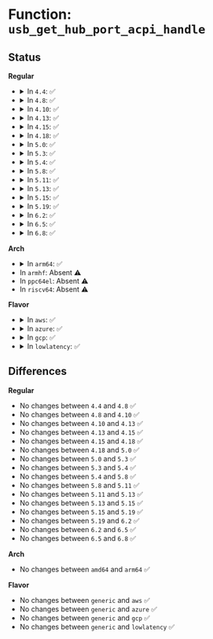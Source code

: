 # Function: <code>usb_get_hub_port_acpi_handle</code>

## Status
<b>Regular</b>
<ul>
<li>
<details>
<summary>In <code>4.4</code>: ✅</summary>

```c
acpi_handle usb_get_hub_port_acpi_handle(struct usb_device *hdev, int port1);
```

**Collision:** Unique Global

**Inline:** No

**Transformation:** False

**Instances:**

```
In drivers/usb/core/hub.c (ffffffff8160bf90)
Location: drivers/usb/core/hub.c:5775
Inline: False
Direct callers:
  - drivers/usb/core/usb-acpi.c:usb_acpi_power_manageable
  - drivers/usb/core/usb-acpi.c:usb_acpi_set_power_state
```
**Symbols:**

```
ffffffff8160bf90-ffffffff8160bff9: usb_get_hub_port_acpi_handle (STB_GLOBAL)
```
</details>
</li>
<li>
<details>
<summary>In <code>4.8</code>: ✅</summary>

```c
acpi_handle usb_get_hub_port_acpi_handle(struct usb_device *hdev, int port1);
```

**Collision:** Unique Global

**Inline:** No

**Transformation:** False

**Instances:**

```
In drivers/usb/core/hub.c (ffffffff8166bb40)
Location: drivers/usb/core/hub.c:5791
Inline: False
Direct callers:
  - drivers/usb/core/usb-acpi.c:usb_acpi_set_power_state
  - drivers/usb/core/usb-acpi.c:usb_acpi_power_manageable
```
**Symbols:**

```
ffffffff8166bb40-ffffffff8166bbb2: usb_get_hub_port_acpi_handle (STB_GLOBAL)
```
</details>
</li>
<li>
<details>
<summary>In <code>4.10</code>: ✅</summary>

```c
acpi_handle usb_get_hub_port_acpi_handle(struct usb_device *hdev, int port1);
```

**Collision:** Unique Global

**Inline:** No

**Transformation:** False

**Instances:**

```
In drivers/usb/core/hub.c (ffffffff81699840)
Location: drivers/usb/core/hub.c:5767
Inline: False
Direct callers:
  - drivers/usb/core/usb-acpi.c:usb_acpi_set_power_state
  - drivers/usb/core/usb-acpi.c:usb_acpi_power_manageable
```
**Symbols:**

```
ffffffff81699840-ffffffff816998b2: usb_get_hub_port_acpi_handle (STB_GLOBAL)
```
</details>
</li>
<li>
<details>
<summary>In <code>4.13</code>: ✅</summary>

```c
acpi_handle usb_get_hub_port_acpi_handle(struct usb_device *hdev, int port1);
```

**Collision:** Unique Global

**Inline:** No

**Transformation:** False

**Instances:**

```
In drivers/usb/core/hub.c (ffffffff816aeb80)
Location: drivers/usb/core/hub.c:5788
Inline: False
Direct callers:
  - drivers/usb/core/usb-acpi.c:usb_acpi_set_power_state
  - drivers/usb/core/usb-acpi.c:usb_acpi_power_manageable
```
**Symbols:**

```
ffffffff816aeb80-ffffffff816aebef: usb_get_hub_port_acpi_handle (STB_GLOBAL)
```
</details>
</li>
<li>
<details>
<summary>In <code>4.15</code>: ✅</summary>

```c
acpi_handle usb_get_hub_port_acpi_handle(struct usb_device *hdev, int port1);
```

**Collision:** Unique Global

**Inline:** No

**Transformation:** False

**Instances:**

```
In drivers/usb/core/hub.c (ffffffff8171a170)
Location: drivers/usb/core/hub.c:5826
Inline: False
Direct callers:
  - drivers/usb/core/usb-acpi.c:usb_acpi_set_power_state
  - drivers/usb/core/usb-acpi.c:usb_acpi_power_manageable
```
**Symbols:**

```
ffffffff8171a170-ffffffff8171a1df: usb_get_hub_port_acpi_handle (STB_GLOBAL)
```
</details>
</li>
<li>
<details>
<summary>In <code>4.18</code>: ✅</summary>

```c
acpi_handle usb_get_hub_port_acpi_handle(struct usb_device *hdev, int port1);
```

**Collision:** Unique Global

**Inline:** No

**Transformation:** False

**Instances:**

```
In drivers/usb/core/hub.c (ffffffff81758f10)
Location: drivers/usb/core/hub.c:5891
Inline: False
Direct callers:
  - drivers/usb/core/usb-acpi.c:usb_acpi_set_power_state
  - drivers/usb/core/usb-acpi.c:usb_acpi_power_manageable
```
**Symbols:**

```
ffffffff81758f10-ffffffff81758f7f: usb_get_hub_port_acpi_handle (STB_GLOBAL)
```
</details>
</li>
<li>
<details>
<summary>In <code>5.0</code>: ✅</summary>

```c
acpi_handle usb_get_hub_port_acpi_handle(struct usb_device *hdev, int port1);
```

**Collision:** Unique Global

**Inline:** No

**Transformation:** False

**Instances:**

```
In drivers/usb/core/hub.c (ffffffff8177d480)
Location: drivers/usb/core/hub.c:5990
Inline: False
Direct callers:
  - drivers/usb/core/usb-acpi.c:usb_acpi_set_power_state
  - drivers/usb/core/usb-acpi.c:usb_acpi_power_manageable
```
**Symbols:**

```
ffffffff8177d480-ffffffff8177d4ef: usb_get_hub_port_acpi_handle (STB_GLOBAL)
```
</details>
</li>
<li>
<details>
<summary>In <code>5.3</code>: ✅</summary>

```c
acpi_handle usb_get_hub_port_acpi_handle(struct usb_device *hdev, int port1);
```

**Collision:** Unique Global

**Inline:** No

**Transformation:** False

**Instances:**

```
In drivers/usb/core/hub.c (ffffffff817b9fe0)
Location: drivers/usb/core/hub.c:6040
Inline: False
Direct callers:
  - drivers/usb/core/usb-acpi.c:usb_acpi_set_power_state
  - drivers/usb/core/usb-acpi.c:usb_acpi_power_manageable
```
**Symbols:**

```
ffffffff817b9fe0-ffffffff817ba04f: usb_get_hub_port_acpi_handle (STB_GLOBAL)
```
</details>
</li>
<li>
<details>
<summary>In <code>5.4</code>: ✅</summary>

```c
acpi_handle usb_get_hub_port_acpi_handle(struct usb_device *hdev, int port1);
```

**Collision:** Unique Global

**Inline:** No

**Transformation:** False

**Instances:**

```
In drivers/usb/core/hub.c (ffffffff817ea830)
Location: drivers/usb/core/hub.c:6088
Inline: False
Direct callers:
  - drivers/usb/core/usb-acpi.c:usb_acpi_set_power_state
  - drivers/usb/core/usb-acpi.c:usb_acpi_power_manageable
```
**Symbols:**

```
ffffffff817ea830-ffffffff817ea89f: usb_get_hub_port_acpi_handle (STB_GLOBAL)
```
</details>
</li>
<li>
<details>
<summary>In <code>5.8</code>: ✅</summary>

```c
acpi_handle usb_get_hub_port_acpi_handle(struct usb_device *hdev, int port1);
```

**Collision:** Unique Global

**Inline:** No

**Transformation:** False

**Instances:**

```
In drivers/usb/core/hub.c (ffffffff818b9c80)
Location: drivers/usb/core/hub.c:6135
Inline: False
Direct callers:
  - drivers/usb/core/usb-acpi.c:usb_acpi_get_companion_for_port
  - drivers/usb/core/usb-acpi.c:usb_acpi_set_power_state
  - drivers/usb/core/usb-acpi.c:usb_acpi_power_manageable
```
**Symbols:**

```
ffffffff818b9c80-ffffffff818b9cf7: usb_get_hub_port_acpi_handle (STB_GLOBAL)
```
</details>
</li>
<li>
<details>
<summary>In <code>5.11</code>: ✅</summary>

```c
acpi_handle usb_get_hub_port_acpi_handle(struct usb_device *hdev, int port1);
```

**Collision:** Unique Global

**Inline:** No

**Transformation:** False

**Instances:**

```
In drivers/usb/core/hub.c (ffffffff818c8560)
Location: drivers/usb/core/hub.c:6150
Inline: False
Direct callers:
  - drivers/usb/core/usb-acpi.c:usb_acpi_get_companion_for_port
  - drivers/usb/core/usb-acpi.c:usb_acpi_set_power_state
  - drivers/usb/core/usb-acpi.c:usb_acpi_power_manageable
```
**Symbols:**

```
ffffffff818c8560-ffffffff818c85d7: usb_get_hub_port_acpi_handle (STB_GLOBAL)
```
</details>
</li>
<li>
<details>
<summary>In <code>5.13</code>: ✅</summary>

```c
acpi_handle usb_get_hub_port_acpi_handle(struct usb_device *hdev, int port1);
```

**Collision:** Unique Global

**Inline:** No

**Transformation:** False

**Instances:**

```
In drivers/usb/core/hub.c (ffffffff818abbb0)
Location: drivers/usb/core/hub.c:6279
Inline: False
Direct callers:
  - drivers/usb/core/usb-acpi.c:usb_acpi_get_companion_for_port
  - drivers/usb/core/usb-acpi.c:usb_acpi_set_power_state
  - drivers/usb/core/usb-acpi.c:usb_acpi_power_manageable
```
**Symbols:**

```
ffffffff818abbb0-ffffffff818abc27: usb_get_hub_port_acpi_handle (STB_GLOBAL)
```
</details>
</li>
<li>
<details>
<summary>In <code>5.15</code>: ✅</summary>

```c
acpi_handle usb_get_hub_port_acpi_handle(struct usb_device *hdev, int port1);
```

**Collision:** Unique Global

**Inline:** No

**Transformation:** False

**Instances:**

```
In drivers/usb/core/hub.c (ffffffff81940bd0)
Location: drivers/usb/core/hub.c:6295
Inline: False
Direct callers:
  - drivers/usb/core/usb-acpi.c:usb_acpi_get_companion_for_port
  - drivers/usb/core/usb-acpi.c:usb_acpi_set_power_state
  - drivers/usb/core/usb-acpi.c:usb_acpi_power_manageable
```
**Symbols:**

```
ffffffff81940bd0-ffffffff81940c47: usb_get_hub_port_acpi_handle (STB_GLOBAL)
```
</details>
</li>
<li>
<details>
<summary>In <code>5.19</code>: ✅</summary>

```c
acpi_handle usb_get_hub_port_acpi_handle(struct usb_device *hdev, int port1);
```

**Collision:** Unique Global

**Inline:** No

**Transformation:** False

**Instances:**

```
In drivers/usb/core/hub.c (ffffffff81a98de0)
Location: drivers/usb/core/hub.c:6300
Inline: False
Direct callers:
  - drivers/usb/core/usb-acpi.c:usb_acpi_get_companion_for_port
  - drivers/usb/core/usb-acpi.c:usb_acpi_set_power_state
  - drivers/usb/core/usb-acpi.c:usb_acpi_power_manageable
```
**Symbols:**

```
ffffffff81a98de0-ffffffff81a98e75: usb_get_hub_port_acpi_handle (STB_GLOBAL)
```
</details>
</li>
<li>
<details>
<summary>In <code>6.2</code>: ✅</summary>

```c
acpi_handle usb_get_hub_port_acpi_handle(struct usb_device *hdev, int port1);
```

**Collision:** Unique Global

**Inline:** No

**Transformation:** False

**Instances:**

```
In drivers/usb/core/hub.c (ffffffff81c1cd10)
Location: drivers/usb/core/hub.c:6338
Inline: False
Direct callers:
  - drivers/usb/core/usb-acpi.c:usb_acpi_get_companion_for_port
  - drivers/usb/core/usb-acpi.c:usb_acpi_set_power_state
  - drivers/usb/core/usb-acpi.c:usb_acpi_port_lpm_incapable
  - drivers/usb/core/usb-acpi.c:usb_acpi_power_manageable
```
**Symbols:**

```
ffffffff81c1cd10-ffffffff81c1cda5: usb_get_hub_port_acpi_handle (STB_GLOBAL)
```
</details>
</li>
<li>
<details>
<summary>In <code>6.5</code>: ✅</summary>

```c
acpi_handle usb_get_hub_port_acpi_handle(struct usb_device *hdev, int port1);
```

**Collision:** Unique Global

**Inline:** No

**Transformation:** False

**Instances:**

```
In drivers/usb/core/hub.c (ffffffff81c83c20)
Location: drivers/usb/core/hub.c:6408
Inline: False
Direct callers:
  - drivers/usb/core/usb-acpi.c:usb_acpi_get_companion_for_port
  - drivers/usb/core/usb-acpi.c:usb_acpi_set_power_state
  - drivers/usb/core/usb-acpi.c:usb_acpi_port_lpm_incapable
  - drivers/usb/core/usb-acpi.c:usb_acpi_power_manageable
```
**Symbols:**

```
ffffffff81c83c20-ffffffff81c83cb5: usb_get_hub_port_acpi_handle (STB_GLOBAL)
```
</details>
</li>
<li>
<details>
<summary>In <code>6.8</code>: ✅</summary>

```c
acpi_handle usb_get_hub_port_acpi_handle(struct usb_device *hdev, int port1);
```

**Collision:** Unique Global

**Inline:** No

**Transformation:** False

**Instances:**

```
In drivers/usb/core/hub.c (ffffffff81d38620)
Location: drivers/usb/core/hub.c:6424
Inline: False
Direct callers:
  - drivers/usb/core/usb-acpi.c:usb_acpi_get_companion_for_port
  - drivers/usb/core/usb-acpi.c:usb_acpi_set_power_state
  - drivers/usb/core/usb-acpi.c:usb_acpi_port_lpm_incapable
  - drivers/usb/core/usb-acpi.c:usb_acpi_power_manageable
```
**Symbols:**

```
ffffffff81d38620-ffffffff81d386b5: usb_get_hub_port_acpi_handle (STB_GLOBAL)
```
</details>
</li>
</ul>
<b>Arch</b>
<ul>
<li>
<details>
<summary>In <code>arm64</code>: ✅</summary>

```c
acpi_handle usb_get_hub_port_acpi_handle(struct usb_device *hdev, int port1);
```

**Collision:** Unique Global

**Inline:** No

**Transformation:** False

**Instances:**

```
In drivers/usb/core/hub.c (ffff800010a1a348)
Location: drivers/usb/core/hub.c:6088
Inline: False
Direct callers:
  - drivers/usb/core/usb-acpi.c:usb_acpi_set_power_state
  - drivers/usb/core/usb-acpi.c:usb_acpi_power_manageable
```
**Symbols:**

```
ffff800010a1a348-ffff800010a1a3d0: usb_get_hub_port_acpi_handle (STB_GLOBAL)
```
</details>
</li>
<li>
In <code>armhf</code>: Absent ⚠️
</li>
<li>
In <code>ppc64el</code>: Absent ⚠️
</li>
<li>
In <code>riscv64</code>: Absent ⚠️
</li>
</ul>
<b>Flavor</b>
<ul>
<li>
<details>
<summary>In <code>aws</code>: ✅</summary>

```c
acpi_handle usb_get_hub_port_acpi_handle(struct usb_device *hdev, int port1);
```

**Collision:** Unique Global

**Inline:** No

**Transformation:** False

**Instances:**

```
In drivers/usb/core/hub.c (ffffffff817a2c10)
Location: drivers/usb/core/hub.c:6088
Inline: False
Direct callers:
  - drivers/usb/core/usb-acpi.c:usb_acpi_set_power_state
  - drivers/usb/core/usb-acpi.c:usb_acpi_power_manageable
```
**Symbols:**

```
ffffffff817a2c10-ffffffff817a2c7f: usb_get_hub_port_acpi_handle (STB_GLOBAL)
```
</details>
</li>
<li>
<details>
<summary>In <code>azure</code>: ✅</summary>

```c
acpi_handle usb_get_hub_port_acpi_handle(struct usb_device *hdev, int port1);
```

**Collision:** Unique Global

**Inline:** No

**Transformation:** False

**Instances:**

```
In drivers/usb/core/hub.c (ffffffff81794a50)
Location: drivers/usb/core/hub.c:6088
Inline: False
Direct callers:
  - drivers/usb/core/usb-acpi.c:usb_acpi_set_power_state
  - drivers/usb/core/usb-acpi.c:usb_acpi_power_manageable
```
**Symbols:**

```
ffffffff81794a50-ffffffff81794abf: usb_get_hub_port_acpi_handle (STB_GLOBAL)
```
</details>
</li>
<li>
<details>
<summary>In <code>gcp</code>: ✅</summary>

```c
acpi_handle usb_get_hub_port_acpi_handle(struct usb_device *hdev, int port1);
```

**Collision:** Unique Global

**Inline:** No

**Transformation:** False

**Instances:**

```
In drivers/usb/core/hub.c (ffffffff817df6b0)
Location: drivers/usb/core/hub.c:6088
Inline: False
Direct callers:
  - drivers/usb/core/usb-acpi.c:usb_acpi_set_power_state
  - drivers/usb/core/usb-acpi.c:usb_acpi_power_manageable
```
**Symbols:**

```
ffffffff817df6b0-ffffffff817df71f: usb_get_hub_port_acpi_handle (STB_GLOBAL)
```
</details>
</li>
<li>
<details>
<summary>In <code>lowlatency</code>: ✅</summary>

```c
acpi_handle usb_get_hub_port_acpi_handle(struct usb_device *hdev, int port1);
```

**Collision:** Unique Global

**Inline:** No

**Transformation:** False

**Instances:**

```
In drivers/usb/core/hub.c (ffffffff817f99a0)
Location: drivers/usb/core/hub.c:6088
Inline: False
Direct callers:
  - drivers/usb/core/usb-acpi.c:usb_acpi_set_power_state
  - drivers/usb/core/usb-acpi.c:usb_acpi_power_manageable
```
**Symbols:**

```
ffffffff817f99a0-ffffffff817f9a0f: usb_get_hub_port_acpi_handle (STB_GLOBAL)
```
</details>
</li>
</ul>

## Differences
<b>Regular</b>
<ul>
<li>
No changes between <code>4.4</code> and <code>4.8</code> ✅
</li>
<li>
No changes between <code>4.8</code> and <code>4.10</code> ✅
</li>
<li>
No changes between <code>4.10</code> and <code>4.13</code> ✅
</li>
<li>
No changes between <code>4.13</code> and <code>4.15</code> ✅
</li>
<li>
No changes between <code>4.15</code> and <code>4.18</code> ✅
</li>
<li>
No changes between <code>4.18</code> and <code>5.0</code> ✅
</li>
<li>
No changes between <code>5.0</code> and <code>5.3</code> ✅
</li>
<li>
No changes between <code>5.3</code> and <code>5.4</code> ✅
</li>
<li>
No changes between <code>5.4</code> and <code>5.8</code> ✅
</li>
<li>
No changes between <code>5.8</code> and <code>5.11</code> ✅
</li>
<li>
No changes between <code>5.11</code> and <code>5.13</code> ✅
</li>
<li>
No changes between <code>5.13</code> and <code>5.15</code> ✅
</li>
<li>
No changes between <code>5.15</code> and <code>5.19</code> ✅
</li>
<li>
No changes between <code>5.19</code> and <code>6.2</code> ✅
</li>
<li>
No changes between <code>6.2</code> and <code>6.5</code> ✅
</li>
<li>
No changes between <code>6.5</code> and <code>6.8</code> ✅
</li>
</ul>
<b>Arch</b>
<ul>
<li>
No changes between <code>amd64</code> and <code>arm64</code> ✅
</li>
</ul>
<b>Flavor</b>
<ul>
<li>
No changes between <code>generic</code> and <code>aws</code> ✅
</li>
<li>
No changes between <code>generic</code> and <code>azure</code> ✅
</li>
<li>
No changes between <code>generic</code> and <code>gcp</code> ✅
</li>
<li>
No changes between <code>generic</code> and <code>lowlatency</code> ✅
</li>
</ul>
